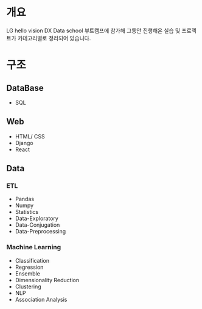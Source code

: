# 개요
LG hello vision DX Data school 부트캠프에 참가해 그동안 진행해온 실습 및 프로젝트가 카테고리별로 정리되어 있습니다. 

# 구조
## DataBase
- SQL

## Web
- HTML/ CSS
- Django
- React

## Data
### ETL
- Pandas
- Numpy
- Statistics
- Data-Exploratory
- Data-Conjugation
- Data-Preprocessing

### Machine Learning
- Classification
- Regression
- Ensemble
- Dimensionality Reduction
- Clustering
- NLP
- Association Analysis

